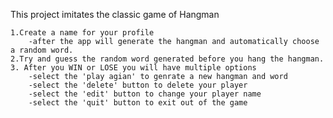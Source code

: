 This project imitates the classic game of Hangman

    1.Create a name for your profile
        -after the app will generate the hangman and automatically choose a random word.
    2.Try and guess the random word generated before you hang the hangman. 
    3. After you WIN or LOSE you will have multiple options
        -select the 'play agian' to genrate a new hangman and word
        -select the 'delete' button to delete your player
        -select the 'edit' button to change your player name 
        -select the 'quit' button to exit out of the game 

